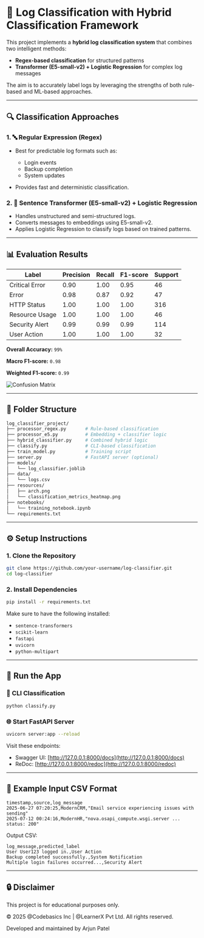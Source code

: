 # 🚀 Log Classification with Hybrid Classification Framework

This project implements a **hybrid log classification system** that combines two intelligent methods:

* **Regex-based classification** for structured patterns
* **Transformer (E5-small-v2) + Logistic Regression** for complex log messages

The aim is to accurately label logs by leveraging the strengths of both rule-based and ML-based approaches.

---

## 🔍 Classification Approaches

### 1. 🔤 Regular Expression (Regex)

* Best for predictable log formats such as:

  * Login events
  * Backup completion
  * System updates
* Provides fast and deterministic classification.

### 2. 🧠 Sentence Transformer (E5-small-v2) + Logistic Regression

* Handles unstructured and semi-structured logs.
* Converts messages to embeddings using E5-small-v2.
* Applies Logistic Regression to classify logs based on trained patterns.

---

## 📊 Evaluation Results

| Label          | Precision | Recall | F1-score | Support |
| -------------- | --------- | ------ | -------- | ------- |
| Critical Error | 0.90      | 1.00   | 0.95     | 46      |
| Error          | 0.98      | 0.87   | 0.92     | 47      |
| HTTP Status    | 1.00      | 1.00   | 1.00     | 316     |
| Resource Usage | 1.00      | 1.00   | 1.00     | 46      |
| Security Alert | 0.99      | 0.99   | 0.99     | 114     |
| User Action    | 1.00      | 1.00   | 1.00     | 32      |

**Overall Accuracy:** `99%`

**Macro F1-score:** `0.98`

**Weighted F1-score:** `0.99`

![Confusion Matrix](resources/classification_metrics_heatmap.png)

---

## 📁 Folder Structure

```bash
log_classifier_project/
├── processor_regex.py       # Rule-based classification
├── processor_e5.py          # Embedding + classifier logic
├── hybrid_classifier.py     # Combined hybrid logic
├── classify.py              # CLI-based classification
├── train_model.py           # Training script
├── server.py                # FastAPI server (optional)
├── models/
│   └── log_classifier.joblib
├── data/
│   └── logs.csv
├── resources/
│   ├── arch.png
│   └── classification_metrics_heatmap.png
├── notebooks/
│   └── training_notebook.ipynb
└── requirements.txt
```

---

## ⚙️ Setup Instructions

### 1. Clone the Repository

```bash
git clone https://github.com/your-username/log-classifier.git
cd log-classifier
```

### 2. Install Dependencies

```bash
pip install -r requirements.txt
```

Make sure to have the following installed:

* `sentence-transformers`
* `scikit-learn`
* `fastapi`
* `uvicorn`
* `python-multipart`

---

## 🚪 Run the App

### 🔹 CLI Classification

```bash
python classify.py
```

### 🌐 Start FastAPI Server

```bash
uvicorn server:app --reload
```

Visit these endpoints:

* Swagger UI: [http://127.0.0.1:8000/docs](http://127.0.0.1:8000/docs)
* ReDoc: [http://127.0.0.1:8000/redoc](http://127.0.0.1:8000/redoc)

---

## 📃 Example Input CSV Format

```
timestamp,source,log_message
2025-06-27 07:20:25,ModernCRM,"Email service experiencing issues with sending"
2025-07-12 00:24:16,ModernHR,"nova.osapi_compute.wsgi.server ... status: 200"
```

Output CSV:

```
log_message,predicted_label
User User123 logged in.,User Action
Backup completed successfully.,System Notification
Multiple login failures occurred...,Security Alert
```

---

## 🔒 Disclaimer

This project is for educational purposes only.

© 2025 @Codebasics Inc | @LearnerX Pvt Ltd. All rights reserved.

Developed and maintained by Arjun Patel


